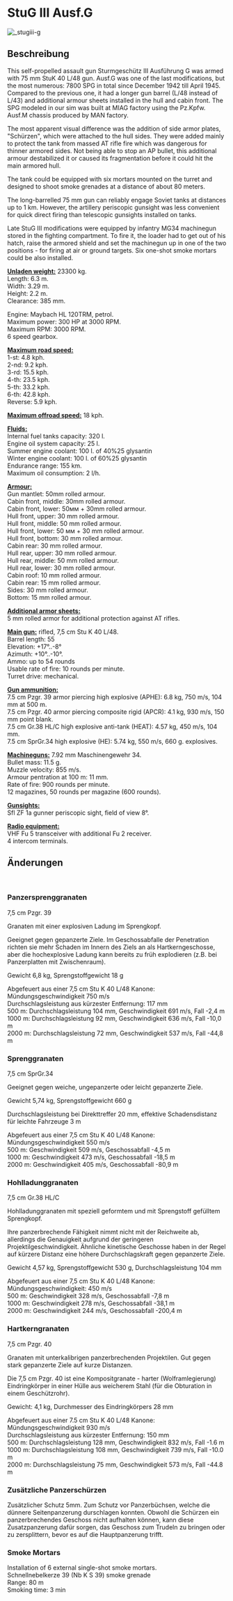 # StuG III Ausf.G  
  
![_stugiii-g](../images/_stugiii-g.png)  
  
## Beschreibung  
  
This self-propelled assault gun Sturmgeschütz III Ausführung G was armed with 75 mm StuK 40 L/48 gun. Ausf.G was one of the last modifications, but the most numerous: 7800 SPG in total since December 1942 till April 1945. Compared to the previous one, it had a longer gun barrel (L/48 instead of L/43) and additional armour sheets installed in the hull and cabin front. The SPG modeled in our sim was built at MIAG factory using the Pz.Kpfw. Ausf.M chassis produced by MAN factory.  
  
The most apparent visual difference was the addition of side armor plates, "Schürzen", which were attached to the hull sides. They were added mainly to protect the tank from massed AT rifle fire which was dangerous for thinner armored sides. Not being able to stop an AP bullet, this additional armour destabilized it or caused its fragmentation before it could hit the main armored hull.  
  
The tank could be equipped with six mortars mounted on the turret and designed to shoot smoke grenades at a distance of about 80 meters.  
  
The long-barrelled 75 mm gun can reliably engage Soviet tanks at distances up to 1 km. However, the artillery periscopic gunsight was less convenient for quick direct firing than telescopic gunsights installed on tanks.  
  
Late StuG III modifications were equipped by infantry MG34 machinegun stored in the fighting compartment. To fire it, the loader had to get out of his hatch, raise the armored shield and set the machinegun up in one of the two positions - for firing at air or ground targets. Six one-shot smoke mortars could be also installed.  
  
<b><u>Unladen weight:</u></b> 23300 kg.  
Length: 6.3 m.  
Width: 3.29 m.  
Height: 2.2 m.  
Clearance: 385 mm.  
  
Engine: Maybach HL 120TRM, petrol.  
Maximum power: 300 HP at 3000 RPM.  
Maximum RPM: 3000 RPM.  
6 speed gearbox.  
  
<b><u>Maximum road speed:</u></b>  
1-st: 4.8 kph.  
2-nd: 9.2 kph.  
3-rd: 15.5 kph.  
4-th: 23.5 kph.  
5-th: 33.2 kph.  
6-th: 42.8 kph.  
Reverse: 5.9 kph.  
  
<b><u>Maximum offroad speed:</u></b> 18 kph.  
  
<b><u>Fluids:</u></b>  
Internal fuel tanks capacity: 320 l.  
Engine oil system capacity: 25 l.  
Summer engine coolant: 100 l. of 40%25 glysantin  
Winter engine coolant: 100 l. of 60%25 glysantin  
Endurance range: 155 km.  
Maximum oil consumption: 2 l/h.  
  
<b><u>Armour:</u></b>  
Gun mantlet: 50mm rolled armour.  
Cabin front, middle: 30mm rolled armour.  
Cabin front, lower: 50мм + 30mm rolled armour.  
Hull front, upper: 30 mm rolled armour.  
Hull front, middle: 50 mm rolled armour.  
Hull front, lower: 50 мм + 30 mm rolled armour.  
Hull front, bottom: 30 mm rolled armour.  
Cabin rear: 30 mm rolled armour.  
Hull rear, upper: 30 mm rolled armour.  
Hull rear, middle: 50 mm rolled armour.  
Hull rear, lower: 30 mm rolled armour.  
Cabin roof: 10 mm rolled armour.  
Cabin rear: 15 mm rolled armour.  
Sides: 30 mm rolled armour.  
Bottom: 15 mm rolled armour.  
  
<b><u>Additional armor sheets:</u></b>  
5 mm rolled armor for additional protection against AT rifles.  
  
<b><u>Main gun:</u></b> rifled, 7,5 cm Stu K 40 L/48.  
Barrel length: 55  
Elevation: +17°..-8°  
Azimuth: +10°..-10°.  
Ammo: up to 54 rounds  
Usable rate of fire: 10 rounds per minute.  
Turret drive: mechanical.  
  
<b><u>Gun ammunition:</u></b>  
7.5 cm Pzgr. 39 armor piercing high explosive (APHE): 6.8 kg, 750 m/s, 104 mm at 500 m.  
7.5 cm Pzgr. 40 armor piercing composite rigid (APCR): 4.1 kg, 930 m/s, 150 mm point blank.  
7.5 cm Gr.38 HL/С high explosive anti-tank (HEAT): 4.57 kg, 450 m/s, 104 mm.  
7.5 cm SprGr.34 high explosive (HE): 5.74 kg, 550 m/s, 660 g. explosives.  
  
<b><u>Machineguns:</u></b> 7.92 mm Maschinengewehr 34.  
Bullet mass: 11.5 g.  
Muzzle velocity: 855 m/s.  
Armour pentration at 100 m: 11 mm.  
Rate of fire: 900 rounds per minute.  
12 magazines, 50 rounds per magazine (600 rounds).  
  
<b><u>Gunsights:</u></b>  
Sfl ZF 1a gunner periscopic sight, field of view 8°.  
  
<b><u>Radio equipment:</u></b>  
VHF Fu 5 transceiver with additional Fu 2 receiver.  
4 intercom terminals.  
  
  
## Änderungen  
  ﻿
  
### Panzersprenggranaten  
  
7,5 cm Pzgr. 39  
  
Granaten mit einer explosiven Ladung im Sprengkopf.  
  
Geeignet gegen gepanzerte Ziele. Im Geschossabfalle der Penetration richten sie mehr Schaden im Innern des Ziels an als Hartkerngeschosse, aber die hochexplosive Ladung kann bereits zu früh explodieren (z.B. bei Panzerplatten mit Zwischenraum).  
  
Gewicht 6,8 kg, Sprengstoffgewicht 18 g  
  
Abgefeuert aus einer 7,5 cm Stu K 40 L/48 Kanone:  
Mündungsgeschwindigkeit 750 m/s  
Durchschlagsleistung aus kürzester Entfernung: 117 mm  
500 m: Durchschlagsleistung 104 mm, Geschwindigkeit 691 m/s, Fall -2,4 m  
1000 m: Durchschlagsleistung 92 mm, Geschwindigkeit 636 m/s, Fall -10,0 m  
2000 m: Durchschlagsleistung 72 mm, Geschwindigkeit 537 m/s, Fall -44,8 m  ﻿
  
### Sprenggranaten  
  
7,5 cm SprGr.34  
  
Geeignet gegen weiche, ungepanzerte oder leicht gepanzerte Ziele.  
  
Gewicht 5,74 kg, Sprengstoffgewicht 660 g  
  
Durchschlagsleistung bei Direkttreffer 20 mm, effektive Schadensdistanz für leichte Fahrzeuge 3 m  
  
Abgefeuert aus einer 7,5 cm Stu K 40 L/48 Kanone:  
Mündungsgeschwindigkeit 550 m/s  
500 m: Geschwindigkeit 509 m/s, Geschossabfall -4,5 m  
1000 m: Geschwindigkeit 473 m/s, Geschossabfall -18,5 m  
2000 m: Geschwindigkeit 405 m/s, Geschossabfall -80,9 m  ﻿
  
### Hohlladunggranaten  
  
7,5 cm Gr.38 HL/С  
  
Hohlladunggranaten mit speziell geformtem und mit Sprengstoff gefülltem Sprengkopf.  
  
Ihre panzerbrechende Fähigkeit nimmt nicht mit der Reichweite ab, allerdings die Genauigkeit aufgrund der geringeren Projektilgeschwindigkeit. Ähnliche kinetische Geschosse haben in der Regel auf kürzere Distanz eine höhere Durchschlagskraft gegen gepanzerte Ziele.  
  
Gewicht 4,57 kg, Sprengstoffgewicht 530 g, Durchschlagsleistung 104 mm  
  
Abgefeuert aus einer 7,5 cm Stu K 40 L/48 Kanone:  
Mündungsgeschwindigkeit: 450 m/s  
500 m: Geschwindigkeit 328 m/s, Geschossabfall -7,8 m  
1000 m: Geschwindigkeit 278 m/s, Geschossabfall -38,1 m  
2000 m: Geschwindigkeit 244 m/s, Geschossabfall -200,4 m  ﻿
  
### Hartkerngranaten  
  
7,5 cm Pzgr. 40  
  
Granaten mit unterkalibrigen panzerbrechenden Projektilen. Gut gegen stark gepanzerte Ziele auf kurze Distanzen.  
  
Die 7,5 cm Pzgr. 40 ist eine Kompositgranate - harter (Wolframlegierung) Eindringkörper in einer Hülle aus weicherem Stahl (für die Obturation in einem Geschützrohr).  
  
Gewicht: 4,1 kg, Durchmesser des Eindringkörpers 28 mm  
  
Abgefeuert aus einer 7.5 cm Stu K 40 L/48 Kanone:  
Mündungsgeschwindigkeit 930 m/s   
Durchschlagsleistung aus kürzester Entfernung: 150 mm  
500 m: Durchschlagsleistung 128 mm, Geschwindigkeit 832 m/s, Fall -1.6 m  
1000 m: Durchschlagsleistung 108 mm, Geschwindigkeit 739 m/s, Fall -10.0 m  
2000 m: Durchschlagsleistung 75 mm, Geschwindigkeit 573 m/s, Fall -44.8 m  ﻿
  
### Zusätzliche Panzerschürzen  
  
Zusätzlicher Schutz 5mm. Zum Schutz vor Panzerbüchsen, welche die dünnere Seitenpanzerung durschlagen konnten. Obwohl die Schürzen ein panzerbrechendes Geschoss nicht aufhalten können, kann diese Zusatzpanzerung dafür sorgen, das Geschoss zum Trudeln zu bringen oder zu zersplittern, bevor es auf die Hauptpanzerung trifft.  ﻿
  
### Smoke Mortars  
  
Installation of 6 external single-shot smoke mortars.  
Schnellnebelkerze 39 (Nb K S 39) smoke grenade  
Range: 80 m  
Smoking time: 3 min  
